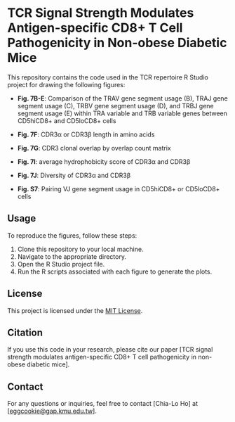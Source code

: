 # TCR Signal Strength Modulates Antigen-specific CD8+ T Cell Pathogenicity in Non-obese Diabetic Mice

This repository contains the code used in the TCR repertoire R Studio project for drawing the following figures:

- **Fig. 7B-E**: Comparison of the TRAV gene segment usage (B), TRAJ gene segment usage (C), TRBV gene segment usage (D), and TRBJ gene segment usage (E) within TRA variable and TRB variable genes between CD5hiCD8+ and CD5loCD8+ cells

- **Fig. 7F**: CDR3α or CDR3β length in amino acids
  
- **Fig. 7G**: CDR3 clonal overlap by overlap count matrix

- **Fig. 7I**: average hydrophobicity score of CDR3α and CDR3β
  
- **Fig. 7J**: Diversity of CDR3α and CDR3β

- **Fig. S7**: Pairing VJ gene segment usage in CD5hiCD8+ or CD5loCD8+ cells

## Usage

To reproduce the figures, follow these steps:

1. Clone this repository to your local machine.
2. Navigate to the appropriate directory.
3. Open the R Studio project file.
4. Run the R scripts associated with each figure to generate the plots.

## License

This project is licensed under the [MIT License](LICENSE).

## Citation

If you use this code in your research, please cite our paper [TCR signal strength modulates antigen-specific CD8+ T cell pathogenicity in non-obese diabetic mice].

## Contact

For any questions or inquiries, feel free to contact [Chia-Lo Ho] at [eggcookie@gap.kmu.edu.tw].
